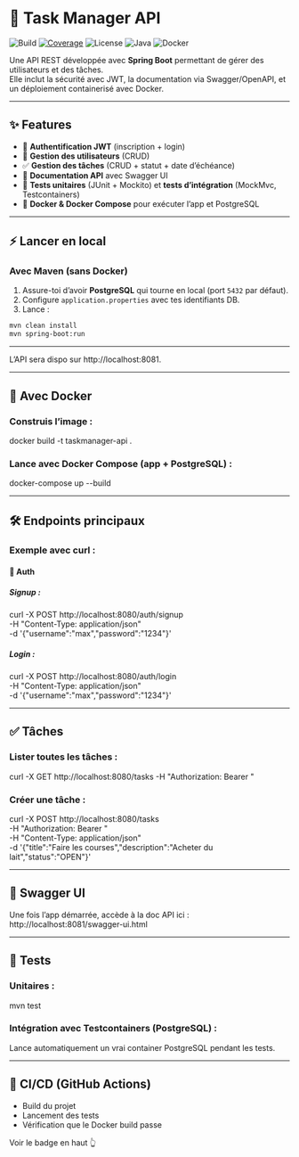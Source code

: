 # 📌 Task Manager API  

![Build](https://github.com/maximeacd/task-manager-api/actions/workflows/ci.yml/badge.svg)
[![Coverage](https://img.shields.io/codecov/c/github/maximeacd/task-manager-api/main.svg)](https://codecov.io/gh/maximeacd/task-manager-api)
![License](https://img.shields.io/badge/license-MIT-blue.svg)
![Java](https://img.shields.io/badge/java-17-brightgreen)
![Docker](https://img.shields.io/badge/docker-enabled-blue)

Une API REST développée avec **Spring Boot** permettant de gérer des utilisateurs et des tâches.  
Elle inclut la sécurité avec JWT, la documentation via Swagger/OpenAPI, et un déploiement containerisé avec Docker.

---

## ✨ Features

- 🔑 **Authentification JWT** (inscription + login)  
- 👤 **Gestion des utilisateurs** (CRUD)  
- ✅ **Gestion des tâches** (CRUD + statut + date d’échéance)  
- 📖 **Documentation API** avec Swagger UI  
- 🧪 **Tests unitaires** (JUnit + Mockito) et **tests d’intégration** (MockMvc, Testcontainers)  
- 🐳 **Docker & Docker Compose** pour exécuter l’app et PostgreSQL  

---

## ⚡ Lancer en local

### Avec Maven (sans Docker)

1. Assure-toi d’avoir **PostgreSQL** qui tourne en local (port `5432` par défaut).  
2. Configure `application.properties` avec tes identifiants DB.  
3. Lance :  

```bash
mvn clean install
mvn spring-boot:run
```

---

L’API sera dispo sur http://localhost:8081.

---

## 🐳 Avec Docker

### Construis l’image :

docker build -t taskmanager-api .

### Lance avec Docker Compose (app + PostgreSQL) :

docker-compose up --build

--- 

## 🛠️ Endpoints principaux

### Exemple avec curl :

#### 🔑 Auth

##### Signup :

curl -X POST http://localhost:8080/auth/signup \
  -H "Content-Type: application/json" \
  -d '{"username":"max","password":"1234"}'

##### Login :

curl -X POST http://localhost:8080/auth/login \
  -H "Content-Type: application/json" \
  -d '{"username":"max","password":"1234"}'

---

## ✅ Tâches

### Lister toutes les tâches :

curl -X GET http://localhost:8080/tasks -H "Authorization: Bearer <TOKEN>"

### Créer une tâche :

curl -X POST http://localhost:8080/tasks \
  -H "Authorization: Bearer <TOKEN>" \
  -H "Content-Type: application/json" \
  -d '{"title":"Faire les courses","description":"Acheter du lait","status":"OPEN"}'

---

## 📖 Swagger UI

Une fois l’app démarrée, accède à la doc API ici : http://localhost:8081/swagger-ui.html

---

## 🧪 Tests

### Unitaires : 

mvn test

### Intégration avec Testcontainers (PostgreSQL) : 

Lance automatiquement un vrai container PostgreSQL pendant les tests.

---

## 🐙 CI/CD (GitHub Actions)

- Build du projet
- Lancement des tests
- Vérification que le Docker build passe

Voir le badge en haut 👆
